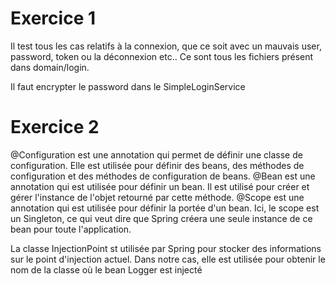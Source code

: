 # Exercice 1

Il test tous les cas relatifs à la connexion, que ce soit avec un mauvais user, password, token ou la déconnexion etc..
Ce sont tous les fichiers présent dans domain/login.

Il faut encrypter le password dans le SimpleLoginService

# Exercice 2

@Configuration est une annotation qui permet de définir une classe de configuration. Elle est utilisée pour définir des beans, des méthodes de configuration et des méthodes de configuration de beans.
@Bean est une annotation qui est utilisée pour définir un bean. Il est utilisé pour créer et gérer l'instance de l'objet retourné par cette méthode.
@Scope est une annotation qui est utilisée pour définir la portée d'un bean. Ici, le scope est un Singleton, ce qui veut dire que Spring créera une seule instance de ce bean pour toute l'application.

La classe InjectionPoint st utilisée par Spring pour stocker des informations sur le point d'injection actuel. Dans notre cas, elle est utilisée pour obtenir le nom de la classe où le bean Logger est injecté